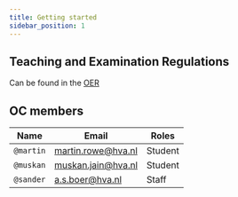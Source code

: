 ```yaml
---
title: Getting started
sidebar_position: 1
---
```


## Teaching and Examination Regulations

Can be found in the [OER](/files/2024-2025/master-digital-design-2024-2025.pdf)

## OC members

<table>
    <thead>
        <tr>
            <th>Name</th>
            <th>Email</th>
            <th>Roles</th>
        </tr>
    </thead>
    <tbody>
        <tr>
            <td><code>@martin</code></td>
            <td><a href="mailto:martin.rowe@hva.nl">martin.rowe@hva.nl</a></td>
            <td>Student</td>
        </tr>
        <tr>
            <td><code>@muskan</code></td>
            <td><a href="mailto:muskan.jain@hva.nl">muskan.jain@hva.nl</a></td>
            <td>Student</td>
        </tr>
        <tr>
            <td><code>@sander</code></td>
            <td><a href="mailto:a.s.boer@hva.nl">a.s.boer@hva.nl</a></td>
            <td>Staff</td>
        </tr>
    </tbody>
</table>
